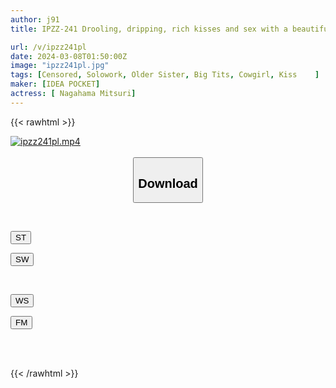 ```yaml
---
author: j91
title: IPZZ-241 Drooling, dripping, rich kisses and sex with a beautiful older sister Mitsuri Nagahama

url: /v/ipzz241pl
date: 2024-03-08T01:50:00Z
image: "ipzz241pl.jpg"
tags: [Censored, Solowork, Older Sister, Big Tits, Cowgirl, Kiss	]
maker: [IDEA POCKET]
actress: [ Nagahama Mitsuri]
---
```



{{< rawhtml >}}

<div class="video" data-videoid="1BrJkpvmOAIpZw">
    <a href="javascript:;">
        <img src="/v/ipzz241pl/ipzz241pl.jpg" width="WIDTH" height="HEIGHT" alt="ipzz241pl.mp4" loading="lazy">
    </a>
</div>

<script type="text/javascript" src="https://j91.asia/asset/on-demand-st.js"></script>

<br>
  <link rel="stylesheet" href="https://j91.asia/asset/bs5.css">
  
  <center>
  <button class="btn btn-primary" type="button" data-bs-toggle="collapse" data-bs-target=".multi-collapse" aria-expanded="false" aria-controls="multiCollapseExample1 multiCollapseExample2"><h2>Download</h2></button></center>
</p>
<div class="row">
  <div class="col">
    <div class="collapse multi-collapse" id="multiCollapseExample1">
      <div class="card card-body">
	      	      <br>
<div class="buttons">  
<p><a href="https://streamtape.to/v/1BrJkpvmOAIpZw" target="_blank"><button class="btn-hover color-3"><i class="fa fa-download"></i> ST</button></a></p>
<p><a href="https://cdnwish.com/z3xh677v8lkg" target="_blank"><button class="btn-hover color-2"><i class="fa fa-download"></i> SW</button></a></p></div>
    </div>
  </div>
</div>
  <div class="col">
    <div class="collapse multi-collapse" id="multiCollapseExample2">
      <div class="card card-body">
	      <br>
<div class="buttons">
<p><a href="https://wolfstream.tv/olfdnsfgczr3"><button class="btn-hover color-9"><i class="fa fa-download"></i> WS</button></a></p>
<p><a href="https://filemoon.sx/d/er7m0kml28hj"><button class="btn-hover color-8"><i class="fa fa-download"></i> FM</button></a></p></div>
<br><br>
      </div>
    </div>
  </div>
</div>

{{< /rawhtml >}}